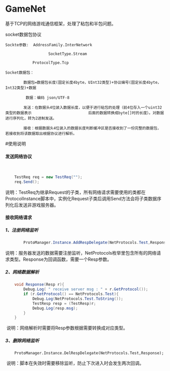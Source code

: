 # GameNet
基于TCP的网络游戏通信框架，处理了粘包和半包问题。


socket数据包协议

	Sockte参数:  AddressFamily.InterNetwork

 		               SocketType.Stream

				ProtocolType.Tcp

	Socket数据包：

			数据包=数据包长度(固定长度4byte，UInt32类型)+协议编号(固定长度4byte，Int32类型)+数据

			 数据：编码 json/UTF-8

			发送：在数据头4位装入数据长度，以便于进行粘包的处理（前4位存入一个uint32类型的数据表示							后面的数据转换成byte[]时的长度）。对数据进行序列化，转为2进制发送。

			接收：根据数据头4位装入的数据长度判断缓冲区是否接收到了一份完整的数据包，若接收到将该数据取出根据协议进行解析。



#使用说明

#### 发送网络协议

​	

```c#
    TestReq req = new TestReq("");
    req.Send();
```

​		说明：TestReq为继承Request的子类，所有网络请求需要使用的类都在ProtocolInstance脚本中，实例化Request子类后调用Send方法会将子类数据序列化后发送非游戏服务器。

#### 接收网络请求

##### 1、注册网络监听

``` c#
        ProtoManager.Instance.AddRespDelegate(NetProtocols.Test,Response);
```

​		说明：服务器发送的数据需要注册监听，NetProtocols枚举里包含所有的网络请求类型。Response为回调函数，需要一个Resp参数。

##### 2、网络数据解析

``` c#
	void Response(Resp r){
        Debug.Log( " receive server msg : " + r.GetProtocol());
        if (r.GetProtocol() == NetProtocols.Test){
            Debug.Log(NetProtocols.Test.ToString());
            TestResp resp = (TestResp)r;
            Debug.Log(resp.msg);
        }
	}
```

​		说明：网络解析时需要将Resp参数根据需要转换成对应类型。

##### 3、删除网络监听

``` 
    ProtoManager.Instance.DelRespDelegate(NetProtocols.Test,Response);
```

​		说明：脚本在失效时需要移除监听，防止下次进入时会发生两次回调。
